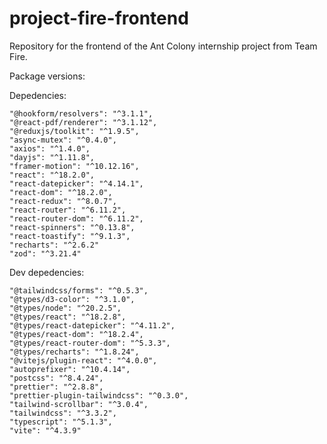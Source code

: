 # project-fire-frontend

Repository for the frontend of the Ant Colony internship project from Team Fire.

Package versions:

Depedencies:

    "@hookform/resolvers": "^3.1.1",
    "@react-pdf/renderer": "^3.1.12",
    "@reduxjs/toolkit": "^1.9.5",
    "async-mutex": "^0.4.0",
    "axios": "^1.4.0",
    "dayjs": "^1.11.8",
    "framer-motion": "^10.12.16",
    "react": "^18.2.0",
    "react-datepicker": "^4.14.1",
    "react-dom": "^18.2.0",
    "react-redux": "^8.0.7",
    "react-router": "^6.11.2",
    "react-router-dom": "^6.11.2",
    "react-spinners": "^0.13.8",
    "react-toastify": "^9.1.3",
    "recharts": "^2.6.2"
    "zod": "^3.21.4"

Dev depedencies:

    "@tailwindcss/forms": "^0.5.3",
    "@types/d3-color": "^3.1.0",
    "@types/node": "^20.2.5",
    "@types/react": "^18.2.8",
    "@types/react-datepicker": "^4.11.2",
    "@types/react-dom": "^18.2.4",
    "@types/react-router-dom": "^5.3.3",
    "@types/recharts": "^1.8.24",
    "@vitejs/plugin-react": "^4.0.0",
    "autoprefixer": "^10.4.14",
    "postcss": "^8.4.24",
    "prettier": "^2.8.8",
    "prettier-plugin-tailwindcss": "^0.3.0",
    "tailwind-scrollbar": "^3.0.4",
    "tailwindcss": "^3.3.2",
    "typescript": "^5.1.3",
    "vite": "^4.3.9"
